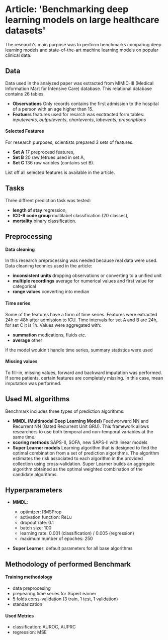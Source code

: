# Article: 'Benchmarking deep learning models on large healthcare datasets'

The research's main purpose was to perform benchmarks comparing deep learning models and state-of-the-art machine learning models on popular clinical data.


## Data 

Data used in the analyzed paper was extracted from MIMIC-III (Medical Information Mart for Intensive Care) database. This relational database contains 26 tables.

 - **Observations** Only records contains the first admission to the hospital of a person with an age higher than 15. 
 - **Featuers** features used for resarch was exctracted form tables: *inputevents*, *outputevents*, *chartevents*, *labevents*, *prescriptions*


#### Selected Features
For research purposes, scientists prepared 3 sets of features. 

 - **Set A** 17 preprocesd features,
 - **Set B** 20 raw fetrues used in set A,
 - **Set C** 136 raw varibles (contains set B).
 
List off all selected features is available in the article. 

## Tasks 

Three diffrent prediction task was tested: 

 - **length of stay** regression,
 - **ICD-9 code group** multilabel classification (20 classes),
 - **mortality** binary classification.


## Preprocessing 

#### Data cleaning 
In this research preprocessing was needed because real data were used. Data cleaning technics used in the article:
 
 - **inconsistent units** dropping observations or converting to a unified unit
 - **multiple recordings** average for numerical values and first value for categorical 
 - **range values** converting into median 
 
 
#### Time series 
Some of the features have a form of time series. Features were extracted 24h or 48h after admission to ICU. Time intervals for set A and B are 24h, for set C it is 1h. Values were aggregated with:   

- **summation** medications, fluids etc.
- **average**  other

If the model wouldn't handle time series, summary statistics were used

#### Missing values 

To fill-in, missing values, forward and backward imputation was performed. If some patients, certain features are completely missing.  In this case, mean imputation was performed.  

## Used ML algorithms 

Benchmark includes three types of prediction algorithms: 



 - **MMDL (Multimodal Deep Learning Model)** Feedworward NN and Recurrent NN (Gated Recurrent Unit GRU). This framework allows researchers to use both temporal and non-temporal variables at the same time.
 - **scoring methods** SAPS-II, SOFA, new SAPS-II with linear models 
 - **Super Learner models** Learning algorithm that is designed to find the optimal combination from a set of prediction algorithms. The algorithm estimates the risk associated to each algorithm in the provided collection using cross-validation. Super Learner builds an aggregate algorithm obtained as the optimal weighted combination of the candidate algorithms.


## Hyperparameters 

- **MMDL**:
  - optimizer: RMSProp
  - activation function: ReLu
  - dropout rate: 0.1
  - batch size: 100
  - learning rate: 0.001 (classification) / 0.005 (regression)
  - maximum number of epoches: 250

- **Super Learner**: default parameters for all base algorithms



## Methodology of performed Benchmark 

#### Training methodology 
 - data preprocesing 
 - prepearing time series for SuperLearner 
 - 5 folds corss-validation (3 train, 1 test, 1 validation)
 - standarization 
 
 
#### Used Metrics 

- classification: AUROC, AUPRC
- regression: MSE

